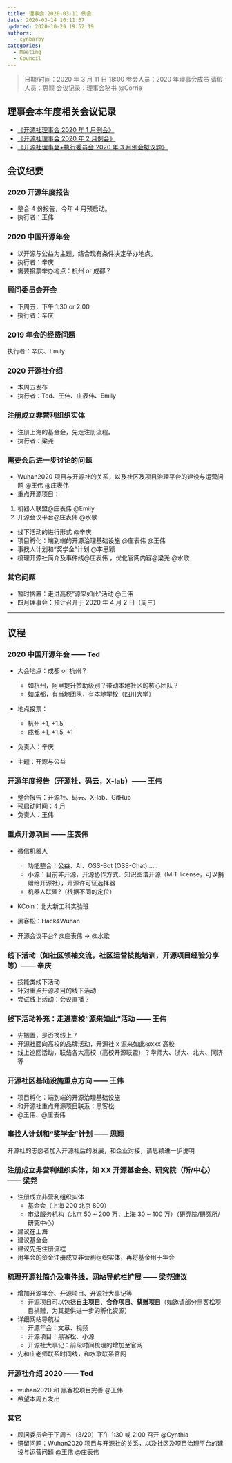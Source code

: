 ```yaml
---
title: 理事会 2020-03-11 例会
date: 2020-03-14 10:11:37
updated: 2020-10-29 19:52:19
authors:
  - cynbarby
categories:
  - Meeting
  - Council
---
```


> 日期/时间：2020 年 3 月 11 日 18:00
> 参会人员：2020 年理事会成员
> 请假人员：思颖
> 会议记录：理事会秘书 @Corrie

## 理事会本年度相关会议记录

- [《开源社理事会 2020 年 1 月例会》](https://shimo.im/docs/3dq8hv3q8hRkjktx/)
- [《开源社理事会 2020 年 2 月例会》](/meeting/council/2020-02-12/)
- [《开源社理事会+执行委员会 2020 年 3 月例会拟议题》](https://shimo.im/docs/v6cWCQgRVyv8HyKW/)

## 会议纪要

### 2020 开源年度报告

- 整合 4 份报告，今年 4 月预启动。
- 执行者：王伟

### 2020 中国开源年会

- 以开源与公益为主题，结合现有条件决定举办地点。
- 执行者：辛庆
- 需要投票举办地点：杭州 or 成都？

### 顾问委员会开会

- 下周五，下午 1:30 or 2:00
- 执行者：辛庆

### 2019 年会的经费问题

执行者：辛庆、Emily

### 2020 开源社介绍

- 本周五发布
- 执行者：Ted、王伟、庄表伟、Emily

### 注册成立非营利组织实体

- 注册上海的基金会，先走注册流程。
- 执行者：梁尧

### 需要会后进一步讨论的问题

- Wuhan2020 项目与开源社的关系，以及社区及项目治理平台的建设与运营问题 @王伟 @庄表伟
- 重点开源项目：

1.  机器人联盟@庄表伟 @Emily
2.  开源会议平台@庄表伟 @水歌

- 线下活动的进行形式 @辛庆
- 项目孵化：端到端的开源治理基础设施 @庄表伟 @王伟
- 事找人计划和“奖学金”计划 @李思颖
- 梳理开源社简介及事件线@庄表伟 ，优化官网内容@梁尧 @水歌

### 其它问题

- 暂时搁置：走进高校“源来如此”活动 @王伟
- 四月理事会：预计召开于 2020 年 4 月 2 日（周三）

---

## 议程

### 2020 中国开源年会 —— Ted

- 大会地点：成都 or 杭州？

  - 如杭州，阿里提升赞助级别？带动本地社区的核心团队？
  - 如成都，有当地团队，有本地学校（四川大学）

- 地点投票：

  - 杭州 +1, +1.5,
  - 成都 +1, +1.5, +1

- 负责人：辛庆
- 主题：开源与公益

### 开源年度报告（开源社，码云，X-lab）—— 王伟

- 整合报告：开源社、码云、X-lab、GitHub
- 预启动时间：4 月
- 负责人：王伟

### 重点开源项目 —— 庄表伟

- 微信机器人

  - 功能整合：公益、AI、OSS-Bot (OSS-Chat)……
  - 小源：目前非开源，开源协作方式、知识图谱开源（MIT license，可以捐赠给开源社），开源许可证选择器
  - 机器人联盟?（根据不同的定位）

- KCoin：北大新工科实验班
- 黑客松：Hack4Wuhan
- 开源会议平台? @庄表伟 -> @水歌

### 线下活动（如社区领袖交流，社区运营技能培训，开源项目经验分享等）—— 辛庆

- 技能类线下活动
- 针对重点开源项目的线下活动
- 尝试线上活动：会议直播？

### 线下活动补充：走进高校“源来如此”活动 —— 王伟

- 先搁置，是否换线上？
- 开源社面向高校的品牌活动，开源社 x 源来如此@xxx 高校
- 线上巡回活动，联络各大高校（高校开源联盟）？华师大、浙大、北大、同济等

### 开源社区基础设施重点方向 —— 王伟

- 项目孵化：端到端的开源治理基础设施
- 和开源社重点开源项目联系：黑客松
- @王伟、@庄表伟

### 事找人计划和“奖学金”计划 —— 思颖

开源社的志愿者加入开源社后的发展，和企业对接，请思颖进一步说明

### 注册成立非营利组织实体，如 XX 开源基金会、研究院（所/中心）—— 梁尧

- 注册成立非营利组织实体
  - 基金会（上海 200 北京 800）
  - 市级服务机构（北京 50 ~ 200 万，上海 30 ~ 100 万）（研究院/研究所/研究中心）
- 建议在上海
- 建议基金会
- 建议先走注册流程
- 用年会的资金注册成立非营利组织实体，再将基金用于年会

### 梳理开源社简介及事件线，网站导航栏扩展 —— 梁尧建议

- 增加开源年会、开源项目、开源社大事记等
  - 开源项目可以包括**自主项目**、**合作项目**、**获赠项目**（如邀请部分黑客松项目捐赠，为其提供进一步的孵化资源）
- 详细网站导航栏
  - 开源年会：文章、视频
  - 开源项目：黑客松、小源
  - 开源社大事记：前段时间梳理的增加至官网
- 先和庄老师联系时间线，和水歌联系官网

### 开源社介绍 2020 —— Ted

- wuhan2020 和 黑客松项目完善 @王伟
- 希望本周五发出

### 其它

- 顾问委员会于下周五（3/20）下午 1:30 或 2:00 召开 @Cynthia
- 遗留问题：Wuhan2020 项目与开源社的关系，以及社区及项目治理平台的建设与运营问题 @王伟 @庄表伟
